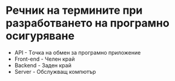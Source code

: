 # Речник на термините при разработването на програмно осигуряване

- API - Tочка на обмен за програмно приложение
- Front-end - Челен край
- Backend - Заден край
- Server - Обслужващ компютър
